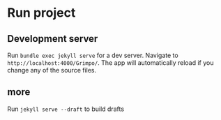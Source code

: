 # Run project

## Development server

Run `bundle exec jekyll serve` for a dev server. Navigate to `http://localhost:4000/Grimpo/`. The app will automatically reload if you change any of the source files.


## more

Run `jekyll serve --draft` to build drafts
